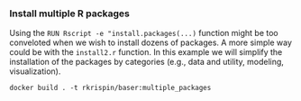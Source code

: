 ### Install multiple R packages

Using the `RUN Rscript -e "install.packages(...)` function might be too conveloted when we wish to install dozens of packages. A more simple way could be with the `install2.r` function. In this example we will simplify the installation of the packages by categories (e.g., data and utility, modeling, visualization). 

```
docker build . -t rkrispin/baser:multiple_packages
```